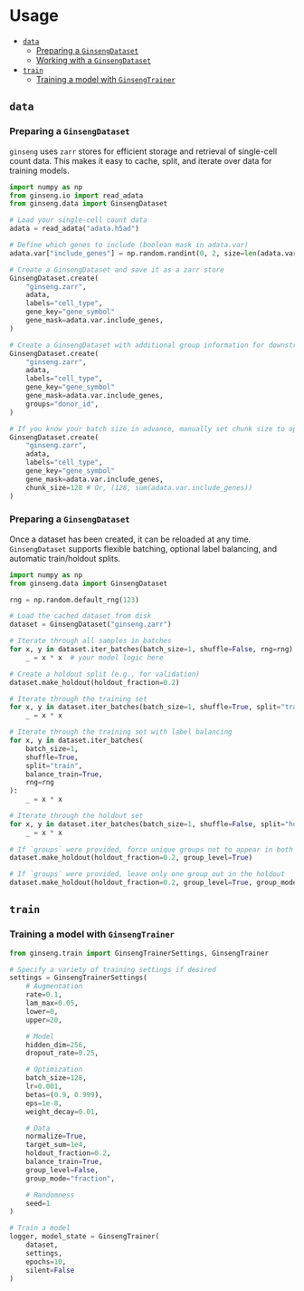 # Usage

- [`data`](#data)
  - [Preparing a `GinsengDataset`](#preparing-a-ginsengdataset)
  - [Working with a `GinsengDataset`](#working-with-a-ginsengdataset)
- [`train`](#train)
  - [Training a model with `GinsengTrainer`](#training-a-model-with-ginsengtrainer)

## `data`

### Preparing a `GinsengDataset`

`ginseng` uses `zarr` stores for efficient storage and retrieval of single-cell count data.
This makes it easy to cache, split, and iterate over data for training models.

```python
import numpy as np
from ginseng.io import read_adata
from ginseng.data import GinsengDataset

# Load your single-cell count data
adata = read_adata("adata.h5ad")

# Define which genes to include (boolean mask in adata.var)
adata.var["include_genes"] = np.random.randint(0, 2, size=len(adata.var)).astype(bool)

# Create a GinsengDataset and save it as a zarr store
GinsengDataset.create(
    "ginseng.zarr",
    adata,
    labels="cell_type",
	gene_key="gene_symbol"
    gene_mask=adata.var.include_genes,
)

# Create a GinsengDataset with additional group information for downstream splitting
GinsengDataset.create(
    "ginseng.zarr",
    adata,
	labels="cell_type",
	gene_key="gene_symbol"
    gene_mask=adata.var.include_genes,
	groups="donor_id",
)

# If you know your batch size in advance, manually set chunk size to optimize throughput
GinsengDataset.create(
    "ginseng.zarr",
    adata,
	labels="cell_type",
	gene_key="gene_symbol"
    gene_mask=adata.var.include_genes,
	chunk_size=128 # Or, (128, sum(adata.var.include_genes))
)
```

### Preparing a `GinsengDataset`

Once a dataset has been created, it can be reloaded at any time. `GinsengDataset` supports flexible batching, optional label balancing, and automatic train/holdout splits.

```python
import numpy as np
from ginseng.data import GinsengDataset

rng = np.random.default_rng(123)

# Load the cached dataset from disk
dataset = GinsengDataset("ginseng.zarr")

# Iterate through all samples in batches
for x, y in dataset.iter_batches(batch_size=1, shuffle=False, rng=rng):
    _ = x * x  # your model logic here

# Create a holdout split (e.g., for validation)
dataset.make_holdout(holdout_fraction=0.2)

# Iterate through the training set
for x, y in dataset.iter_batches(batch_size=1, shuffle=True, split="train", rng=rng):
    _ = x * x

# Iterate through the training set with label balancing
for x, y in dataset.iter_batches(
    batch_size=1,
    shuffle=True,
    split="train",
    balance_train=True,
	rng=rng
):
    _ = x * x

# Iterate through the holdout set
for x, y in dataset.iter_batches(batch_size=1, shuffle=False, split="holdout", rng=rng):
    _ = x * x
	
# If `groups` were provided, force unique groups not to appear in both train and holdout
dataset.make_holdout(holdout_fraction=0.2, group_level=True)

# If `groups` were provided, leave only one group out in the holdout
dataset.make_holdout(holdout_fraction=0.2, group_level=True, group_mode="loo")
```

## `train`

### Training a model with `GinsengTrainer`

```python
from ginseng.train import GinsengTrainerSettings, GinsengTrainer

# Specify a variety of training settings if desired
settings = GinsengTrainerSettings(
	# Augmentation
	rate=0.1,
    lam_max=0.05,
    lower=0,
    upper=20,

    # Model
    hidden_dim=256,
    dropout_rate=0.25,

    # Optimization
    batch_size=128,
    lr=0.001,
    betas=(0.9, 0.999),
    eps=1e-8,
    weight_decay=0.01,

    # Data
    normalize=True,
    target_sum=1e4,
    holdout_fraction=0.2,
    balance_train=True,
    group_level=False,
    group_mode="fraction",

    # Randomness
    seed=1
)

# Train a model
logger, model_state = GinsengTrainer(
	dataset,
	settings,
	epochs=10,
	silent=False
)
```
